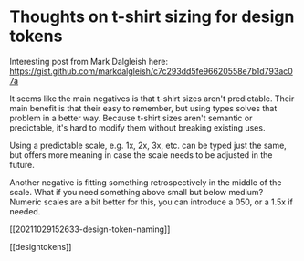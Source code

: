 # Thoughts on t-shirt sizing for design tokens

Interesting post from Mark Dalgleish here: https://gist.github.com/markdalgleish/c7c293dd5fe96620558e7b1d793ac07a

It seems like the main negatives is that t-shirt sizes aren't predictable. Their main benefit is that their easy to remember, but using types solves that problem in a better way. Because t-shirt sizes aren't semantic or predictable, it's hard to modify them without breaking existing uses.

Using a predictable scale, e.g. 1x, 2x, 3x, etc. can be typed just the same, but offers more meaning in case the scale needs to be adjusted in the future.

Another negative is fitting something retrospectively in the middle of the scale. What if you need something above small but below medium? Numeric scales are a bit better for this, you can introduce a 050, or a 1.5x if needed.

[[20211029152633-design-token-naming]]

[[designtokens]]
